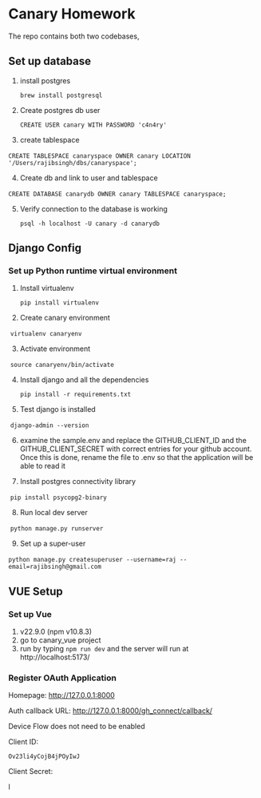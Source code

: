 # Canary Homework

The repo contains both two codebases,

  

## Set up database

1. install postgres

   `brew install postgresql`

2. Create postgres db user

   `CREATE USER canary WITH PASSWORD 'c4n4ry'`

3. create tablespace

​	`CREATE TABLESPACE canaryspace OWNER canary LOCATION '/Users/rajibsingh/dbs/canaryspace';`

4. Create db and link to user and tablespace

​	`CREATE DATABASE canarydb OWNER canary TABLESPACE canaryspace;`

5. Verify connection to the database is working

   `psql -h localhost -U canary -d canarydb`



## Django Config

### Set up Python runtime virtual environment

1. Install virtualenv

   `pip install virtualenv`

2. Create canary environment

​	`virtualenv canaryenv`

3. Activate environment

​	`source canaryenv/bin/activate`

4. Install django and all the dependencies

   `pip install -r requirements.txt`

5. Test django is installed

​	`django-admin --version`

6. examine the sample.env and replace the GITHUB_CLIENT_ID and the GITHUB_CLIENT_SECRET with correct entries for your github account. Once this is done, rename the file to .env so that the application will be able to read it

7. Install postgres connectivity library

​	`pip install psycopg2-binary`

8. Run local dev server

​	`python manage.py runserver`

9. Set up a super-user

​	`python manage.py createsuperuser --username=raj --email=rajibsingh@gmail.com`



## VUE Setup

### Set up Vue

1. v22.9.0 (npm v10.8.3)
2. go to canary_vue project
3. run by typing `npm run dev` and the server will run at http://localhost:5173/



### Register OAuth Application

Homepage: http://127.0.0.1:8000

Auth callback URL: http://127.0.0.1:8000/gh_connect/callback/

Device Flow does not need to be enabled

Client ID: 

`Ov23li4yCojB4jPOyIwJ`

Client Secret:  

l
